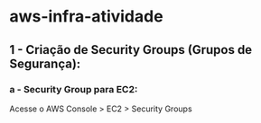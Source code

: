 # aws-infra-atividade

## 1 - Criação de Security Groups (Grupos de Segurança):

### a - Security Group para EC2:

Acesse o AWS Console > EC2 > Security Groups
